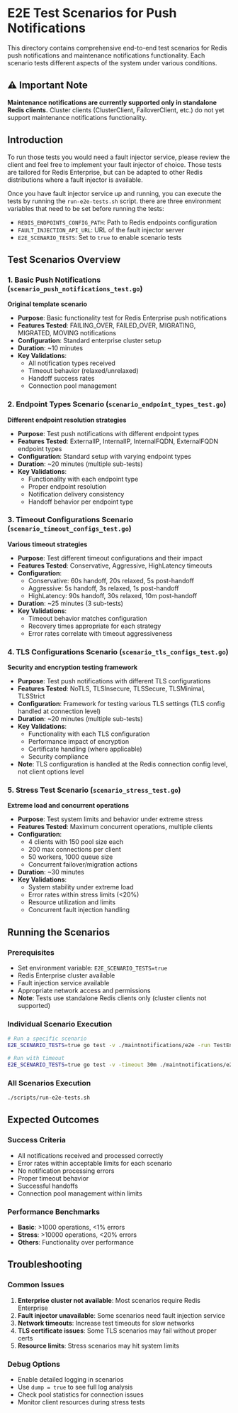 # E2E Test Scenarios for Push Notifications

This directory contains comprehensive end-to-end test scenarios for Redis push notifications and maintenance notifications functionality. Each scenario tests different aspects of the system under various conditions.

## ⚠️ **Important Note**
**Maintenance notifications are currently supported only in standalone Redis clients.** Cluster clients (ClusterClient, FailoverClient, etc.) do not yet support maintenance notifications functionality.

## Introduction

To run those tests you would need a fault injector service, please review the client and feel free to implement your
fault injector of choice. Those tests are tailored for Redis Enterprise, but can be adapted to other Redis distributions where
a fault injector is available.

Once you have fault injector service up and running, you can execute the tests by running the `run-e2e-tests.sh` script.
there are three environment variables that need to be set before running the tests:

- `REDIS_ENDPOINTS_CONFIG_PATH`: Path to Redis endpoints configuration
- `FAULT_INJECTION_API_URL`: URL of the fault injector server
- `E2E_SCENARIO_TESTS`: Set to `true` to enable scenario tests

## Test Scenarios Overview

### 1. Basic Push Notifications (`scenario_push_notifications_test.go`)
**Original template scenario**
- **Purpose**: Basic functionality test for Redis Enterprise push notifications
- **Features Tested**: FAILING_OVER, FAILED_OVER, MIGRATING, MIGRATED, MOVING notifications
- **Configuration**: Standard enterprise cluster setup
- **Duration**: ~10 minutes
- **Key Validations**: 
  - All notification types received
  - Timeout behavior (relaxed/unrelaxed)
  - Handoff success rates
  - Connection pool management

### 2. Endpoint Types Scenario (`scenario_endpoint_types_test.go`)
**Different endpoint resolution strategies**
- **Purpose**: Test push notifications with different endpoint types
- **Features Tested**: ExternalIP, InternalIP, InternalFQDN, ExternalFQDN endpoint types
- **Configuration**: Standard setup with varying endpoint types
- **Duration**: ~20 minutes (multiple sub-tests)
- **Key Validations**:
  - Functionality with each endpoint type
  - Proper endpoint resolution
  - Notification delivery consistency
  - Handoff behavior per endpoint type

### 3. Timeout Configurations Scenario (`scenario_timeout_configs_test.go`)
**Various timeout strategies**
- **Purpose**: Test different timeout configurations and their impact
- **Features Tested**: Conservative, Aggressive, HighLatency timeouts
- **Configuration**:
  - Conservative: 60s handoff, 20s relaxed, 5s post-handoff
  - Aggressive: 5s handoff, 3s relaxed, 1s post-handoff
  - HighLatency: 90s handoff, 30s relaxed, 10m post-handoff
- **Duration**: ~25 minutes (3 sub-tests)
- **Key Validations**:
  - Timeout behavior matches configuration
  - Recovery times appropriate for each strategy
  - Error rates correlate with timeout aggressiveness

### 4. TLS Configurations Scenario (`scenario_tls_configs_test.go`)
**Security and encryption testing framework**
- **Purpose**: Test push notifications with different TLS configurations
- **Features Tested**: NoTLS, TLSInsecure, TLSSecure, TLSMinimal, TLSStrict
- **Configuration**: Framework for testing various TLS settings (TLS config handled at connection level)
- **Duration**: ~20 minutes (multiple sub-tests)
- **Key Validations**:
  - Functionality with each TLS configuration
  - Performance impact of encryption
  - Certificate handling (where applicable)
  - Security compliance
- **Note**: TLS configuration is handled at the Redis connection config level, not client options level

### 5. Stress Test Scenario (`scenario_stress_test.go`)
**Extreme load and concurrent operations**
- **Purpose**: Test system limits and behavior under extreme stress
- **Features Tested**: Maximum concurrent operations, multiple clients
- **Configuration**:
  - 4 clients with 150 pool size each
  - 200 max connections per client
  - 50 workers, 1000 queue size
  - Concurrent failover/migration actions
- **Duration**: ~30 minutes
- **Key Validations**:
  - System stability under extreme load
  - Error rates within stress limits (<20%)
  - Resource utilization and limits
  - Concurrent fault injection handling


## Running the Scenarios

### Prerequisites
- Set environment variable: `E2E_SCENARIO_TESTS=true`
- Redis Enterprise cluster available
- Fault injection service available
- Appropriate network access and permissions
- **Note**: Tests use standalone Redis clients only (cluster clients not supported)

### Individual Scenario Execution
```bash
# Run a specific scenario
E2E_SCENARIO_TESTS=true go test -v ./maintnotifications/e2e -run TestEndpointTypesPushNotifications

# Run with timeout
E2E_SCENARIO_TESTS=true go test -v -timeout 30m ./maintnotifications/e2e -run TestStressPushNotifications
```

### All Scenarios Execution
```bash
./scripts/run-e2e-tests.sh
```
## Expected Outcomes

### Success Criteria
- All notifications received and processed correctly
- Error rates within acceptable limits for each scenario
- No notification processing errors
- Proper timeout behavior
- Successful handoffs
- Connection pool management within limits

### Performance Benchmarks
- **Basic**: >1000 operations, <1% errors
- **Stress**: >10000 operations, <20% errors
- **Others**: Functionality over performance

## Troubleshooting

### Common Issues
1. **Enterprise cluster not available**: Most scenarios require Redis Enterprise
2. **Fault injector unavailable**: Some scenarios need fault injection service
3. **Network timeouts**: Increase test timeouts for slow networks
4. **TLS certificate issues**: Some TLS scenarios may fail without proper certs
5. **Resource limits**: Stress scenarios may hit system limits

### Debug Options
- Enable detailed logging in scenarios
- Use `dump = true` to see full log analysis
- Check pool statistics for connection issues
- Monitor client resources during stress tests